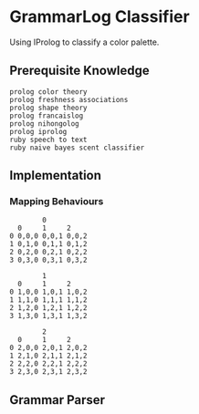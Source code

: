# GrammarLog Classifier
Using IProlog to classify a color palette.

## Prerequisite Knowledge
~~~
prolog color theory
prolog freshness associations
prolog shape theory
prolog francaislog
prolog nihongolog
prolog iprolog
ruby speech to text
ruby naive bayes scent classifier
~~~

## Implementation

### Mapping Behaviours
~~~neuromap
        0
  0     1     2
0 0,0,0 0,0,1 0,0,2
1 0,1,0 0,1,1 0,1,2
2 0,2,0 0,2,1 0,2,2
3 0,3,0 0,3,1 0,3,2

        1
  0     1     2
0 1,0,0 1,0,1 1,0,2
1 1,1,0 1,1,1 1,1,2
2 1,2,0 1,2,1 1,2,2
3 1,3,0 1,3,1 1,3,2

        2
  0     1     2
0 2,0,0 2,0,1 2,0,2
1 2,1,0 2,1,1 2,1,2
2 2,2,0 2,2,1 2,2,2
3 2,3,0 2,3,1 2,3,2
~~~

## Grammar Parser
